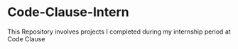# Code-Clause-Intern
This Repository involves projects I completed during my internship period at Code Clause
